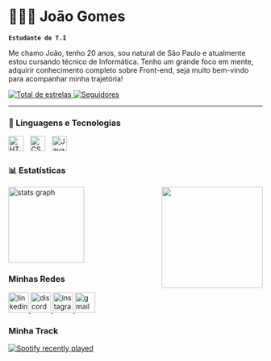 # 👩🏻‍💻 João Gomes

**`Estudante de T.I`**

Me chamo João, tenho 20 anos, sou natural de São Paulo e atualmente estou cursando técnico de Informática. Tenho um grande foco em mente, adquirir conhecimento completo sobre Front-end, seja muito bem-vindo para acompanhar minha trajetória!

<p align="left">
    <a href="https://github.com/JoaoGomeszs?tab=repositories">
        <img 
            alt="Total de estrelas" 
            title="Total de estrelas GitHub" 
            src="https://custom-icon-badges.demolab.com/github/stars/JoaoGomeszs?color=55960c&style=for-the-badge&labelColor=488207&logo=star&label=estrelas"
        />
    </a>
    <a href="https://github.com/JoaoGomeszs?tab=followers">
        <img 
            alt="Seguidores" 
            title="Me siga no GitHub" 
            src="https://custom-icon-badges.demolab.com/github/followers/JoaoGomeszs?color=236ad3&labelColor=1155ba&style=for-the-badge&logo=github&label=Seguidores&logoColor=white"
        />
    </a>
</p>

---

### 🤖 Linguagens e Tecnologias

<img 
    align="left" 
    alt="HTML"
    title="HTML" 
    width="30px" 
    style="padding-right: 10px;" 
    src="https://cdn.jsdelivr.net/gh/devicons/devicon@latest/icons/html5/html5-original.svg" 
/>
<img 
    align="left" 
    alt="CSS" 
    title="CSS"
    width="30px" 
    style="padding-right: 10px;" 
    src="https://cdn.jsdelivr.net/gh/devicons/devicon@latest/icons/css3/css3-original.svg" 
/>
<img 
    align="left" 
    alt="JavaScript" 
    title="JavaScript"
    width="30px" 
    style="padding-right: 10px;" 
    src="https://cdn.jsdelivr.net/gh/devicons/devicon@latest/icons/javascript/javascript-original.svg" 
/>

<br/>
<br/>

### 📊 Estatísticas

<div align="left">
  <img src="https://github-readme-stats.vercel.app/api?username=JoaoGomeszs&hide_title=false&hide_rank=false&show_icons=true&include_all_commits=true&count_private=true&disable_animations=false&theme=dracula&locale=en&hide_border=false&order=1" height="150" alt="stats graph"  /> 
  <img align="right" height="200" src="https://media.tenor.com/6CJ0tDKbRKgAAAAj/pokemon-gengar.gif"  />

### Minhas Redes
<div align="left">
  <a href="https://www.linkedin.com/in/jo%C3%A3o-vitor-gomes-pereira-8a48b9297/" target="_blank">
    <img src="https://img.shields.io/static/v1?message=LinkedIn&logo=linkedin&label=&color=0077B5&logoColor=white&labelColor=&style=for-the-badge" height="40" alt="linkedin logo"  />
  </a>
  <a href="https://discord.com/channels/@eljaozinn" target="_blank">
    <img src="https://img.shields.io/static/v1?message=Discord&logo=discord&label=&color=7289DA&logoColor=white&labelColor=&style=for-the-badge" height="40" alt="discord logo"  />
  </a>
  <a href="https://www.instagram.com/jaogomes07/" target="_blank">
    <img src="https://img.shields.io/static/v1?message=Instagram&logo=instagram&label=&color=E4405F&logoColor=white&labelColor=&style=for-the-badge" height="40" alt="instagram logo"  />
  </a>
  <a href="https://criarmeulink.com.br/u/1761801802" target="_blank">
    <img src="https://img.shields.io/static/v1?message=Gmail&logo=gmail&label=&color=D14836&logoColor=white&labelColor=&style=for-the-badge" height="40" alt="gmail logo"  />
  </a>
</div>
</div>


### Minha Track
  <div align="left">
  <a href="https://open.spotify.com/user/31gnlnf47stom4y2v3woiyfh4m7q">
    <img src="https://spotify-recently-played-readme.vercel.app/api?user=31gnlnf47stom4y2v3woiyfh4m7q&count=3" alt="Spotify recently played"  />
  </a>
</div>


  
  
  
  

  
